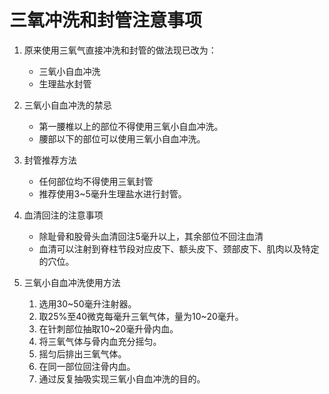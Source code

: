 # 三氧冲洗和封管注意事项

1. 原来使用三氧气直接冲洗和封管的做法现已改为：
     - 三氧小自血冲洗
     - 生理盐水封管

2. 三氧小自血冲洗的禁忌
     - 第一腰椎以上的部位不得使用三氧小自血冲洗。
     - 腰部以下的部位可以使用三氧小自血冲洗。

3. 封管推荐方法
     - 任何部位均不得使用三氧封管
     - 推荐使用3~5毫升生理盐水进行封管。

4. 血清回注的注意事项
   - 除耻骨和股骨头血清回注5毫升以上，其余部位不回注血清
   - 血清可以注射到脊柱节段对应皮下、额头皮下、颈部皮下、肌肉以及特定的穴位。

5. 三氧小自血冲洗使用方法
     1. 选用30~50毫升注射器。
     2. 取25%至40微克每毫升三氧气体，量为10~20毫升。
     3. 在针刺部位抽取10~20毫升骨内血。
     4. 将三氧气体与骨内血充分摇匀。
     5. 摇匀后排出三氧气体。
     6. 在同一部位回注骨内血。
     7. 通过反复抽吸实现三氧小自血冲洗的目的。

